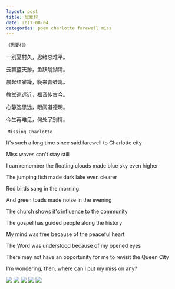 ```yaml
---
layout: post
title: 思夏村
date: 2017-08-04
categories: poem charlotte farewell miss
---
```


`《思夏村》`

一别夏村久，思绪总难平。

云飘蓝天渺，鱼跃靛湖清。

晨起红雀躁，晚来青蛙鸣。

教堂巡远近，福音传古今。

心静逸思远，眼阔道德明。

今生再难见，何处了别情。


<!--more-->
​
`Missing Charlotte`

It's such a long time since said farewell to Charlotte city

Miss waves can't stay still

I can remember the floating clouds made blue sky even higher

The jumping fish made dark lake even clearer

Red birds sang in the morning

And green toads made noise in the evening

The church shows it's influence to the community

The gospel has guided people along the history

My mind was free because of the peaceful heart

The Word was understood because of my opened eyes

There may not have an opportunity for me to revisit the Queen City

I'm wondering, then, where can I put my miss on any?

![]({{site.url}}/Images/91.JPG)
![]({{site.url}}/Images/92.JPG)
![]({{site.url}}/Images/93.JPG)
![]({{site.url}}/Images/94.JPG)
![]({{site.url}}/Images/95.JPG)

<script>
  (function(i,s,o,g,r,a,m){i['GoogleAnalyticsObject']=r;i[r]=i[r]||function(){
  (i[r].q=i[r].q||[]).push(arguments)},i[r].l=1*new Date();a=s.createElement(o),
  m=s.getElementsByTagName(o)[0];a.async=1;a.src=g;m.parentNode.insertBefore(a,m)
  })(window,document,'script','https://www.google-analytics.com/analytics.js','ga');

  ga('create', 'UA-85986843-1', 'auto');
  ga('send', 'pageview');

</script>
